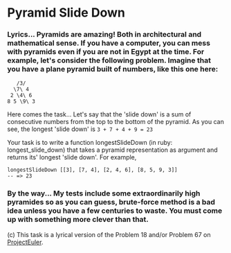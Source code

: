 # Pyramid Slide Down

### Lyrics... Pyramids are amazing! Both in architectural and mathematical sense. If you have a computer, you can mess with pyramids even if you are not in Egypt at the time. For example, let's consider the following problem. Imagine that you have a plane pyramid built of numbers, like this one here:

```
   /3/
  \7\ 4 
 2 \4\ 6 
8 5 \9\ 3
```

Here comes the task...
Let's say that the 'slide down' is a sum of consecutive numbers from the top to the bottom of the pyramid. As you can see, the longest 'slide down' is `3 + 7 + 4 + 9 = 23`

Your task is to write a function longestSlideDown (in ruby: longest_slide_down) that takes a pyramid representation as argument and returns its' longest 'slide down'. For example,

```
longestSlideDown [[3], [7, 4], [2, 4, 6], [8, 5, 9, 3]] 
-- => 23
```

### By the way... My tests include some extraordinarily high pyramides so as you can guess, brute-force method is a bad idea unless you have a few centuries to waste. You must come up with something more clever than that.

(c) This task is a lyrical version of the Problem 18 and/or Problem 67 on [ProjectEuler](https://projecteuler.net/).

